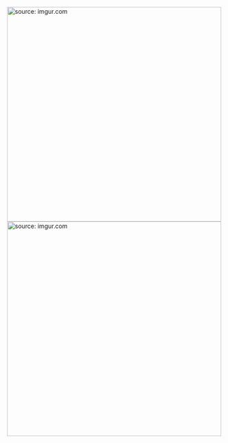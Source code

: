 <a href="http://imgur.com/s6DUdcF"><img src="http://i.imgur.com/s6DUdcF.jpg" width = "500" title="source: imgur.com" /></a>
<a href="http://imgur.com/GaPfK6i"><img src="http://i.imgur.com/GaPfK6i.jpg" width = "500" title="source: imgur.com" /></a>
